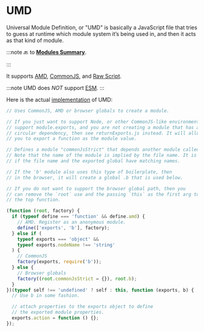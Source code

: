 # UMD

Universal Module Definition, or "UMD" is basically a JavaScript file that tries to guess at runtime which module system it’s being used in, and then it acts as that kind of module.

:::note
🔙 to **[Modules Summary](./summary.md)**.

:::

It supports [AMD](./amd.md), [CommonJS](./commonjs.md), and [Raw Script](./raw.md).

:::note
UMD does _NOT_ support [ESM](./esm.md).
:::

Here is the actual [implementation](https://github.com/umdjs/umd/blob/master/templates/commonjsStrict.js) of UMD:

```js
// Uses CommonJS, AMD or browser globals to create a module.

// If you just want to support Node, or other CommonJS-like environments that
// support module.exports, and you are not creating a module that has a
// circular dependency, then see returnExports.js instead. It will allow
// you to export a function as the module value.

// Defines a module "commonJsStrict" that depends another module called "b".
// Note that the name of the module is implied by the file name. It is best
// if the file name and the exported global have matching names.

// If the 'b' module also uses this type of boilerplate, then
// in the browser, it will create a global .b that is used below.

// If you do not want to support the browser global path, then you
// can remove the `root` use and the passing `this` as the first arg to
// the top function.

(function (root, factory) {
  if (typeof define === 'function' && define.amd) {
    // AMD. Register as an anonymous module.
    define(['exports', 'b'], factory);
  } else if (
    typeof exports === 'object' &&
    typeof exports.nodeName !== 'string'
  ) {
    // CommonJS
    factory(exports, require('b'));
  } else {
    // Browser globals
    factory((root.commonJsStrict = {}), root.b);
  }
})(typeof self !== 'undefined' ? self : this, function (exports, b) {
  // Use b in some fashion.

  // attach properties to the exports object to define
  // the exported module properties.
  exports.action = function () {};
});
```
